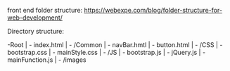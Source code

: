 front end folder structure: 
https://webexpe.com/blog/folder-structure-for-web-development/

Directory structure:

-Root
 | - index.html
 | - /Common <!--used to store common html/css canvases-->
   | - navBar.hmtl
   | - button.html
 | - /CSS
   | - bootstrap.css
   | - mainStyle.css
 | - /JS
   | - bootstrap.js
   | - jQuery.js
   | - mainFunction.js
 | - /images
 